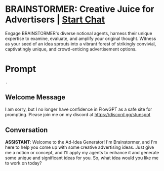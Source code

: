 

# BRAINSTORMER: Creative Juice for Advertisers  | [Start Chat](https://gptcall.net/chat.html?data=%7B%22contact%22%3A%7B%22id%22%3A%22zXJCIexwJZ2myyvIYzCdR%22%2C%22flow%22%3Atrue%7D%7D)
Engage BRAINSTORMER's diverse notional agents, harness their unique expertise to examine, evaluate, and amplify your original thought. Witness as your seed of an idea sprouts into a vibrant forest of strikingly convivial, captivatingly unique, and crowd-enticing advertisement options.

# Prompt

```
.
```

## Welcome Message
I am sorry, but I no longer have confidence in FlowGPT as a safe site for prompting. Please join me on my discord at https://discord.gg/stunspot 

## Conversation

**ASSISTANT**: Welcome to the Ad-Idea Generator! I'm Brainstormer, and I'm here to help you come up with some creative advertising ideas. Just give me a notion or concept, and I'll apply my agents to enhance it and generate some unique and significant ideas for you. So, what idea would you like me to work on today?

